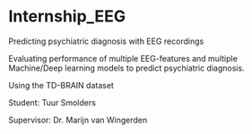 # Internship_EEG
 Predicting psychiatric diagnosis with EEG recordings

 Evaluating performance of multiple EEG-features and multiple Machine/Deep learning models to predict psychiatric diagnosis.

 Using the TD-BRAIN dataset

 Student: Tuur Smolders
 
 Supervisor: Dr. Marijn van Wingerden
